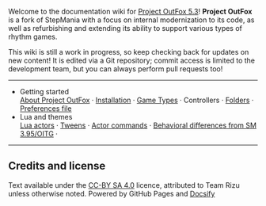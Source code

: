 Welcome to the documentation wiki for [Project OutFox 5.3](https://projectmoon.dance)! **Project OutFox** is a fork of StepMania with a focus on internal modernization to its code, as well as refurbishing and extending its ability to support various types of rhythm games.

This wiki is still a work in progress, so keep checking back for updates on new content! It is edited via a Git repository; commit access is limited to the development team, but you can always perform pull requests too!

---

<ul id="quick-links">
	<li>
		<div class="ql-title">Getting started</div>
		<div class="ql-desc">
			<a href="#/install">About Project OutFox</a> &#183; 
			<a href="#/install">Installation</a> &#183; 
			<a href="#/game-types">Game Types</a> &#183; Controllers &#183; 
			<a href="#/folders">Folders</a> &#183; <a href="#/preferencesini">Preferences file</a> 
		</div>
	</li>
	<li>
		<div class="ql-title">Lua and themes</div>
		<div class="ql-desc">
			<a href="#/ActorsLua-Overview">Lua actors</a> &#183; 
			<a href="#/ActorsLua-Tweening">Tweens</a> &#183; 
			<a href="#/ActorsLua-CommandList">Actor commands</a> &#183; 
			<a href="#/General-DifferencesfromOlderSM">Behavioral differences from SM 3.95/OITG</a> &#183; 
		</div>
	</li>
</ul>

---

## Credits and license
Text available under the <a href="http://creativecommons.org/licenses/by-sa/4.0/" rel="license">CC-BY SA 4.0</a> licence, attributed to Team Rizu unless otherwise noted. Powered by GitHub Pages and <a href="https://docsify.js.org/#/">Docsify</a>

